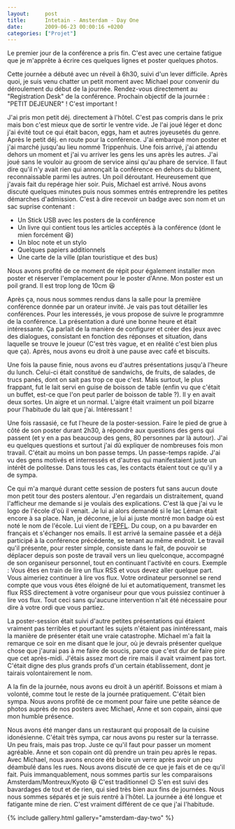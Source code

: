 ```yaml
---
layout:     post
title:      Intetain - Amsterdam - Day One
date:       2009-06-23 00:00:16 +0200
categories: ["Projet"]
---
```


Le premier jour de la conférence a pris fin. C'est avec une certaine fatigue que je m'apprête à écrire ces quelques
lignes et poster quelques photos.

<!--more-->

Cette journée a débuté avec un réveil à 6h30, suivi d'un lever difficile. Après quoi, je suis venu
chatter un petit moment avec Michael pour convenir du déroulement du début de la journée. Rendez-vous directement
au "Registration Desk" de la conférence. Prochain objectif de la journée : "PETIT DEJEUNER" ! C'est important !

J'ai pris mon petit déj. directement à l'hôtel. C'est pas compris dans le prix mais bon c'est mieux que de sortir
le ventre vide. Je l'ai joué léger et donc j'ai évité tout ce qui était bacon, eggs, ham et autres joyeusetés du
genre. Après le petit déj. en route pour la conférence. J'ai embarqué mon poster et j'ai marché jusqu'au lieu nommé
Trippenhuis. Une fois arrivé, j'ai attendu dehors un moment et j'ai vu arriver les gens les uns après les autres. J'ai 
joué sans le vouloir au groom de service ainsi qu'au phare de service. Il faut dire qu'il n'y avait rien qui annonçait 
la conférence en dehors du bâtiment, reconnaissable parmi les autres. Un poil déroutant. Heureusement que j'avais fait 
du repérage hier soir. Puis, Michael est arrivé. Nous avons discuté quelques minutes puis nous sommes entrés 
entreprendre les petites démarches d'admission. C'est à dire recevoir un badge avec son nom et un sac suprise 
contenant :

- Un Stick USB avec les posters de la conférence
- Un livre qui contient tous les articles acceptés à la conférence (dont le mien forcément :laughing:)
- Un bloc note et un stylo
- Quelques papiers additionnels
- Une carte de la ville (plan touristique et des bus)

Nous avons profité de ce moment de répit pour également installer mon poster et réserver l'emplacement pour le
poster d'Anne. Mon poster est un poil grand. Il est trop long de 10cm :laughing:

Après ça, nous nous sommes rendus dans la salle pour la première conférence donnée par un orateur invité. Je vais
pas tout détailler les conférences. Pour les interessés, je vous propose de suivre le programmre de la conférence. 
La présentation a duré une bonne heure et était intéressante. Ça parlait de la manière de configurer et créer des jeux 
avec des dialogues, consistant en fonction des réponses et situation, dans laquelle se trouve le joueur (C'est très 
vague, et en réalité c'est bien plus que ça). Après, nous avons eu droit à une pause avec café et biscuits.

Une fois la pause finie, nous avons eu d'autres présentations jusqu'à l'heure du lunch. Celui-ci était constitué de
sandwichs, de fruits, de salades, de trucs panés, dont on sait pas trop ce que c'est. Mais surtout, le plus
frappant, fut le lait servi en guise de boisson de table (enfin vu que c'était un buffet, est-ce que l'on peut
parler de boisson de table ?). Il y en avait deux sortes. Un aigre et un normal. L'aigre était vraiment un poil
bizarre pour l'habitude du lait que j'ai. Intéressant !

Une fois rassasié, ce fut l'heure de la poster-session. Faire le pied de grue à côté de son poster durant 2h30, à
répondre aux questions des gens qui passent (et y en a pas beaucoup des gens, 80 personnes par là autour). J'ai eu
quelques questions et surtout j'ai dû expliquer de nombreuses fois mon travail. C'était au moins un bon passe
temps. Un passe-temps rapide. J'ai vu des gens motivés et interressés et d'autres qui manifestaient juste un
intérêt de politesse. Dans tous les cas, les contacts étaient tout ce qu'il y a de sympa.

Ce qui m'a marqué durant cette session de posters fut sans aucun doute mon petit tour des posters alentour. J'en
regardais un distraitement, quand l'afficheur me demande si je voulais des explications. C'est là que j'ai vu le
logo de l'école d'où il venait. Je lui ai alors demandé si le lac Léman était encore à sa place. Nan, je déconne,
je lui ai juste montré mon badge où est noté le nom de l'école. Lui vient de l'<a href="http://www.epfl.ch"
target="_blank">EPFL</a>. Du coup, on a pu bavarder en français et s'échanger nos emails. Il est arrivé la semaine
passée et a déjà participé à la conférence précédente, se tenant au même endroit. Le travail qu'il présente, pour
rester simple, consiste dans le fait, de pouvoir se déplacer depuis son poste de travail vers un lieu quelconque,
accompagné de son organiseur personnel, tout en continuant l'activité en cours. Exemple : Vous êtes en train de
lire un flux RSS et vous devez aller quelque part. Vous aimeriez continuer à lire vos flux. Votre ordinateur
personnel se rend compte que vous vous êtes éloigné de lui et automatiquement, transmet les flux RSS directement à
votre organiseur pour que vous puissiez continuer à lire vos flux. Tout ceci sans qu'aucune intervention n'ait été
nécessaire pour dire à votre ordi que vous partiez.

La poster-session était suivi d'autre petites présentations qui étaient vraiment pas terribles et pourtant les
sujets n'étaient pas inintéressant, mais la manière de présenter était une vraie catastrophe. Michael m'a fait la
remarque ce soir en me disant que le jour, où je devrais présenter quelque chose que j'aurai pas à me faire de
soucis, parce que c'est dur de faire pire que cet après-midi. J'étais assez mort de rire mais il avait vraiment pas
tort. C'était digne des plus grands profs d'un certain établissement, dont je tairais volontairement le nom.

A la fin de la journée, nous avons eu droit à un apéritif. Boissons et miam à volonté, comme tout le reste de la
journée pratiquement. C'était bien sympa. Nous avons profité de ce moment pour faire une petite séance de photos
auprès de nos posters avec Michael, Anne et son copain, ainsi que mon humble présence.

Nous avons été manger dans un restaurant qui proposait de la cuisine idonésienne. C'était très sympa, car nous
avons pu rester sur la terrasse. Un peu frais, mais pas trop. Juste ce qu'il faut pour passer un moment agréable.
Anne et son copain ont dû prendre un train peu après le repas. Avec Michael, nous avons encore été boire un verre
après avoir un peu déambulé dans les rues. Nous avons discuté de ce que je fais et de ce qu'il fait. Puis
immanquablement, nous sommes partis sur les comparaisons Amsterdam/Montreux/Kyoto :laughing: C'est traditionnel
:wink: S'en est suivi des bavardages de tout et de rien, qui sied très bien aux fins de journées. Nous nous sommes
séparés et je suis rentré à l'hôtel. La journée a été longue et fatigante mine de rien. C'est vraiment différent de
ce que j'ai l'habitude.

{% include gallery.html gallery="amsterdam-day-two" %}